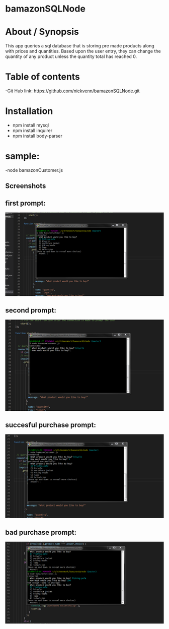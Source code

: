 # bamazonSQLNode
# About / Synopsis

This app queries a sql database that is storing pre made products along with prices and quantities.  Based upon the user entry, they can change the quantity of any product unless the quantity total has reached 0.

# Table of contents

-Git Hub link: https://github.com/nickvenn/bamazonSQLNode.git<br>

# Installation

- npm install mysql
- npm install inquirer
- npm install body-parser

# sample:
-node bamazonCustomer.js
<br>
## Screenshots
## first prompt:
![Screenshot](Prompt01.PNG)
## second prompt:
![Screenshot](Prompt02.PNG)
## succesful purchase prompt:
![Screenshot](Prompt03Success.PNG)
## bad purchase prompt:
![Screenshot](Prompt03Bad.PNG)

